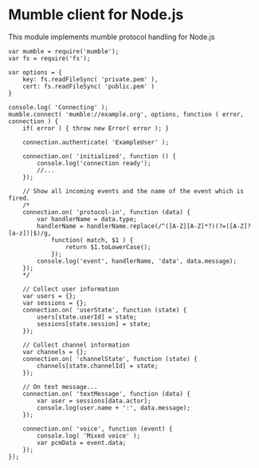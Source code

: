 
Mumble client for Node.js
=========================

This module implements mumble protocol handling for Node.js

    var mumble = require('mumble');
    var fs = require('fs');
    
    var options = {
        key: fs.readFileSync( 'private.pem' ),
        cert: fs.readFileSync( 'public.pem' )
    }
    
    console.log( 'Connecting' );
    mumble.connect( 'mumble://example.org', options, function ( error, connection ) {
        if( error ) { throw new Error( error ); }
    
        connection.authenticate( 'ExampleUser' );
        
        connection.on( 'initialized', function () {
            console.log('connection ready');
            //...
        });
    
        // Show all incoming events and the name of the event which is fired.
        /*
        connection.on( 'protocol-in', function (data) {
            var handlerName = data.type;
            handlerName = handlerName.replace(/^([A-Z][A-Z]*?)(?=([A-Z]?[a-z])|$)/g,
                function( match, $1 ) {
                    return $1.toLowerCase();
                });
            console.log('event', handlerName, 'data', data.message);
        });
        */
    
        // Collect user information
        var users = {};
        var sessions = {};
        connection.on( 'userState', function (state) {
            users[state.userId] = state;
            sessions[state.session] = state;
        });
    
        // Collect channel information
        var channels = {};
        connection.on( 'channelState', function (state) {
            channels[state.channelId] = state;
        });
    
        // On text message...
        connection.on( 'textMessage', function (data) {
            var user = sessions[data.actor];
            console.log(user.name + ':', data.message);
        });
    
        connection.on( 'voice', function (event) {
            console.log( 'Mixed voice' );
            var pcmData = event.data;
        });
    });
